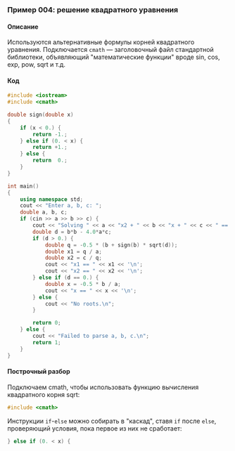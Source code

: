 ### Пример 004: решение квадратного уравнения

#### Описание

Используются альтернативные формулы корней квадратного уравнения. Подключается `cmath` — заголовочный файл стандартной библиотеки, объявляющий "математические функции" вроде sin, cos, exp, pow, sqrt и т.д.

#### Код

```cpp
#include <iostream>
#include <cmath>

double sign(double x)
{
    if (x < 0.) {
        return -1.;
    } else if (0. < x) {
        return +1.;
    } else {
        return  0.;
    }
}

int main()
{
    using namespace std;
    cout << "Enter a, b, c: ";
    double a, b, c;
    if (cin >> a >> b >> c) {
        cout << "Solving " << a << "x2 + " << b << "x + " << c << " == 0:\n";
        double d = b*b - 4.0*a*c;
        if (d > 0.) {
            double q = -0.5 * (b + sign(b) * sqrt(d));
            double x1 = q / a;
            double x2 = c / q;
            cout << "x1 == " << x1 << '\n';
            cout << "x2 == " << x2 << '\n';
        } else if (d == 0.) {
            double x = -0.5 * b / a;
            cout << "x == " << x << '\n';
        } else {
            cout << "No roots.\n";
        }

        return 0;
    } else {
        cout << "Failed to parse a, b, c.\n";
        return 1;
    }
}
```

#### Построчный разбор

Подключаем cmath, чтобы использовать функцию вычисления квадратного корня sqrt:

```cpp
#include <cmath>
```

Инструкции `if`-`else` можно собирать в "каскад", ставя `if` после `else`, проверяющий условия, пока первое из них не сработает:

```cpp
} else if (0. < x) {
```
